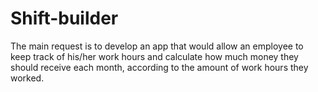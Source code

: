 # Shift-builder

The main request is to develop an app that would allow an employee to keep track of his/her work hours and calculate how much money they should receive each month, according to the amount of work hours they worked.
